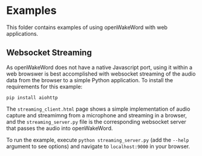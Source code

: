 # Examples

This folder contains examples of using openWakeWord with web applications.

## Websocket Streaming

As openWakeWord does not have a native Javascript port, using it within a web browswer is best accomplished with websocket streaming of the audio data from the browser to a simple Python application. To install the requirements for this example:

```
pip install aiohttp
```

The `streaming_client.html` page shows a simple implementation of audio capture and streamimng from a microphone and streaming in a browser, and the `streaming_server.py` file is the corresponding websocket server that passes the audio into openWakeWord.

To run the example, execute `python streaming_server.py` (add the `--help` argument to see options) and navigate to `localhost:9000` in your browser.